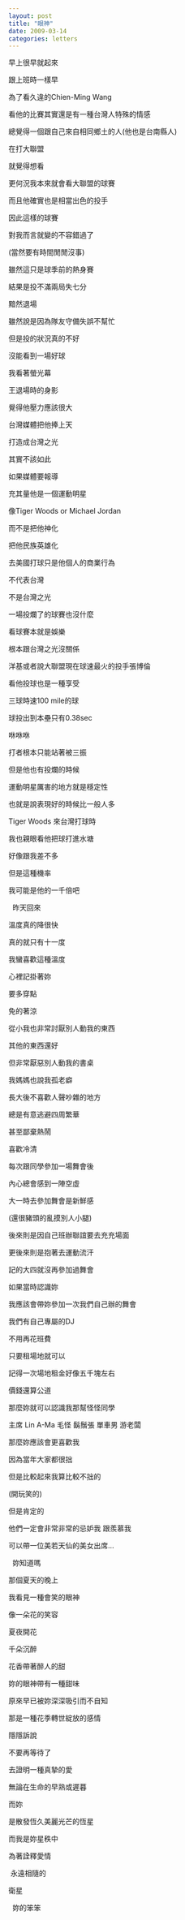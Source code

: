 ```yaml
---
layout: post
title: "眼神"
date: 2009-03-14
categories: letters
---
```


早上很早就起來


跟上班時一樣早


為了看久違的Chien-Ming Wang


看他的比賽其實還是有一種台灣人特殊的情感


總覺得一個跟自己來自相同鄉土的人(他也是台南縣人)


在打大聯盟


就覺得想看


更何況我本來就會看大聯盟的球賽


而且他確實也是相當出色的投手


因此這樣的球賽


對我而言就變的不容錯過了


(當然要有時間閒閒沒事)


雖然這只是球季前的熱身賽


結果是投不滿兩局失七分


黯然退場


雖然說是因為隊友守備失誤不幫忙


但是投的狀況真的不好


沒能看到一場好球


我看著螢光幕


王退場時的身影


覺得他壓力應該很大


台灣媒體把他捧上天


打造成台灣之光


其實不該如此


如果媒體要報導


充其量他是一個運動明星


像Tiger Woods or Michael Jordan


而不是把他神化


把他民族英雄化


去美國打球只是他個人的商業行為


不代表台灣


不是台灣之光


一場投爛了的球賽也沒什麼


看球賽本就是娛樂


根本跟台灣之光沒關係


洋基或者說大聯盟現在球速最火的投手張博倫


看他投球也是一種享受


三球時速100 mile的球


球投出到本壘只有0.38sec


咻咻咻


打者根本只能站著被三振


但是他也有投爛的時候


運動明星厲害的地方就是穩定性


也就是說表現好的時候比一般人多


Tiger Woods 來台灣打球時


我也親眼看他把球打進水塘


好像跟我差不多


但是這種機率


我可能是他的一千倍吧


 
昨天回來


溫度真的降很快


真的就只有十一度


我蠻喜歡這種溫度


心裡記掛著妳


要多穿點


免的著涼


從小我也非常討厭別人動我的東西


其他的東西還好


但非常厭惡別人動我的書桌


我媽媽也說我孤老癖


長大後不喜歡人聲吵雜的地方


總是有意逃避四周繁華


甚至鄙棄熱鬧


喜歡冷清


每次跟同學參加一場舞會後


內心總會感到一陣空虛


大一時去參加舞會是新鮮感


(還很豬頭的亂摸別人小腿)


後來則是因自己班辦聯誼要去充充場面


更後來則是抱著去運動流汗


記的大四就沒再參加過舞會


如果當時認識妳


我應該會帶妳參加一次我們自己辦的舞會


我們有自己專屬的DJ


不用再花班費


只要租場地就可以


記得一次場地租金好像五千塊左右


價錢還算公道


那麼妳就可以認識我那幫怪怪同學


主席 Lin A-Ma 毛怪 鬍鬚張 單車男 游老闆


那麼妳應該會更喜歡我


因為當年大家都很拙


但是比較起來我算比較不拙的


(開玩笑的)


但是肯定的


他們一定會非常非常的忌妒我
跟羨慕我


可以帶一位美若天仙的美女出席…


 
妳知道嗎


那個夏天的晚上


我看見一種會笑的眼神


像一朵花的笑容


夏夜開花


千朵沉醉


花香帶著醉人的甜


妳的眼神帶有一種甜味


原來早已被妳深深吸引而不自知


那是一種花季轉世綻放的感情


隱隱訴說


不要再等待了


去證明一種真摯的愛


無論在生命的早熟或遲暮


而妳


是散發恆久美麗光芒的恆星


而我是妳星秩中


為著詮釋愛情

 永遠相隨的


衛星


 
妳的笨笨
